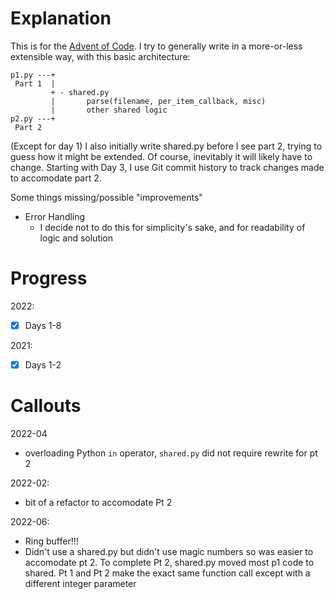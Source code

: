 # Explanation
This is for the [Advent of Code](https://adventofcode.com/2022). I try to generally write in a more-or-less extensible way, with this basic architecture:

```
p1.py ---+
 Part 1  |
         + - shared.py
         |       parse(filename, per_item_callback, misc)
         |       other shared logic
p2.py ---+
 Part 2
```
(Except for day 1)
I also initially write shared.py before I see part 2, trying to guess how
it might be extended. Of course, inevitably it will likely have to change.
Starting with Day 3, I use Git commit history to track changes made to accomodate part 2.

Some things missing/possible "improvements"
- Error Handling
  - I decide not to do this for simplicity's sake, and for readability of
    logic and solution

# Progress
2022:
- [x] Days 1-8

2021:
- [x] Days 1-2

# Callouts

2022-04 
- overloading Python `in` operator, `shared.py` did not require rewrite
for pt 2

2022-02:
- bit of a refactor to accomodate Pt 2

2022-06:
- Ring buffer!!!
- Didn't use a shared.py but didn't use magic numbers so was easier
to accomodate pt 2. To complete Pt 2, shared.py moved most p1 code to shared. Pt 1 and Pt 2 make the exact same function call except with a different integer parameter
